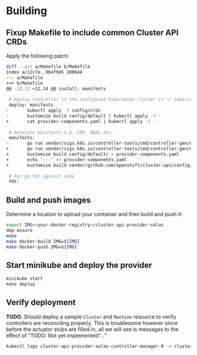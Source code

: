 # Building

## Fixup Makefile to include common Cluster API CRDs

Apply the following patch:

```bash
diff --git a/Makefile b/Makefile
index ac12c7e..9b4f945 100644
--- a/Makefile
+++ b/Makefile
@@ -22,12 +22,14 @@ install: manifests
 
 # Deploy controller in the configured Kubernetes cluster in ~/.kube/config
 deploy: manifests
-       kubectl apply -f config/crds
-       kustomize build config/default | kubectl apply -f -
+       cat provider-components.yaml | kubectl apply -f -
 
 # Generate manifests e.g. CRD, RBAC etc.
 manifests:
-       go run vendor/sigs.k8s.io/controller-tools/cmd/controller-gen/main.go all
+       go run vendor/sigs.k8s.io/controller-tools/cmd/controller-gen/main.go crd
+       kustomize build config/default/ > provider-components.yaml
+       echo "---" >> provider-components.yaml
+       kustomize build vendor/github.com/openshift/cluster-api/config/default/ >> provider-components.yaml
 
 # Run go fmt against code
 fmt:
```

## Build and push images

Determine a location to upload your container and then build and push it:

```bash
export IMG=<your-docker-registry>/cluster-api-provider-solas
dep ensure
make
make docker-build IMG=${IMG}
make docker-push IMG=${IMG}
```

## Start minikube and deploy the provider

```bash
minikube start
make deploy
```

## Verify deployment

**TODO**: Should deploy a sample `Cluster` and `Machine` resource to verify 
controllers are reconciling properly. This is troublesome however since before
the actuator stubs are filled in, all we will see is messages to the effect of
"TODO: Not yet implemented"..."

```bash
kubectl logs cluster-api-provider-solas-controller-manager-0 -n cluster-api-provider-solas-system  
```
